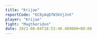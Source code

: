 ```yaml
---
title: "Krijae"
reportCode: "6C8yAqQ7W3kVjJnX"
player: "Krijae"
fight: "Magtheridon"
date: 2021-08-04T18:53:40.409000+00:00
---
```

